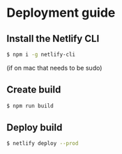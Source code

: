 # Deployment guide

## Install the Netlify CLI
```bash
$ npm i -g netlify-cli
```
(if on mac that needs to be sudo)

## Create build
```bash
$ npm run build
```

## Deploy build
```bash
$ netlify deploy --prod
```